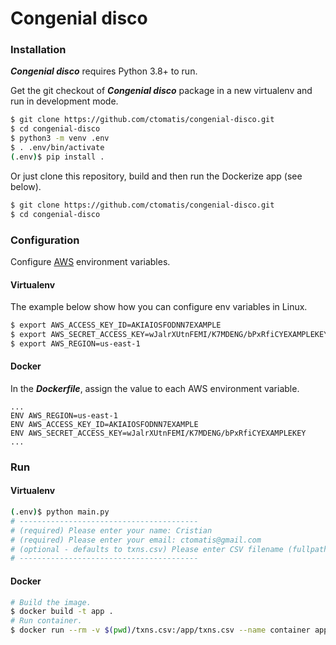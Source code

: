 # Congenial disco

### Installation

***Congenial disco*** requires Python 3.8+ to run.

Get the git checkout of ***Congenial disco*** package in a new virtualenv and run in development mode.

```sh
$ git clone https://github.com/ctomatis/congenial-disco.git
$ cd congenial-disco
$ python3 -m venv .env
$ . .env/bin/activate
(.env)$ pip install .
```

Or just clone this repository, build and then run the Dockerize app (see below).

```sh
$ git clone https://github.com/ctomatis/congenial-disco.git
$ cd congenial-disco
```

### Configuration
Configure [AWS](https://docs.aws.amazon.com/cli/latest/userguide/cli-configure-envvars.html#envvars-set) environment variables.

#### Virtualenv
The example below show how you can configure env variables in Linux.
```sh
$ export AWS_ACCESS_KEY_ID=AKIAIOSFODNN7EXAMPLE
$ export AWS_SECRET_ACCESS_KEY=wJalrXUtnFEMI/K7MDENG/bPxRfiCYEXAMPLEKEY
$ export AWS_REGION=us-east-1
```

#### Docker
In the ***Dockerfile***, assign the value to each AWS environment variable.

```docker
...
ENV AWS_REGION=us-east-1
ENV AWS_ACCESS_KEY_ID=AKIAIOSFODNN7EXAMPLE
ENV AWS_SECRET_ACCESS_KEY=wJalrXUtnFEMI/K7MDENG/bPxRfiCYEXAMPLEKEY
...
```

### Run
#### Virtualenv
```sh
(.env)$ python main.py
# ----------------------------------------
# (required) Please enter your name: Cristian
# (required) Please enter your email: ctomatis@gmail.com
# (optional - defaults to txns.csv) Please enter CSV filename (fullpath): 
# ----------------------------------------
```

#### Docker
```sh
# Build the image.
$ docker build -t app .
# Run container.
$ docker run --rm -v $(pwd)/txns.csv:/app/txns.csv --name container app Cristian ctomatis@gmail.com
```
